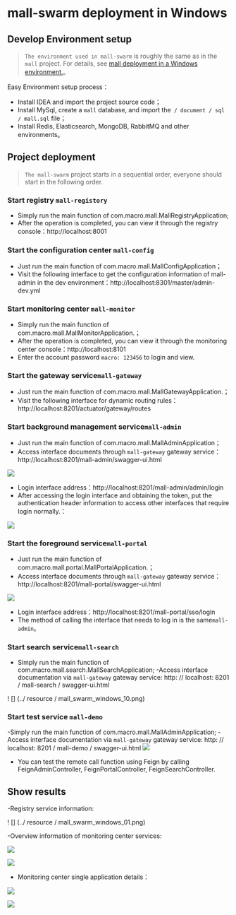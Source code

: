 # mall-swarm deployment in Windows

## Develop Environment setup

> `The environment used in mall-swarm` is roughly the same as in the `mall` project. For details, see [mall deployment in a Windows environment.](https://github.com/macrozheng/mall-learning/blob/master/docs/deploy/mall_deploy_windows.md)。

Easy Environment setup process：

- Install IDEA and import the project source code；
- Install MySql, create a `mall` database, and import the` / document / sql / mall.sql` file；
- Install Redis, Elasticsearch, MongoDB, RabbitMQ and other environments。

## Project deployment

> `The mall-swarm` project starts in a sequential order, everyone should start in the following order.

### Start registry `mall-registory`

- Simply run the main function of com.macro.mall.MallRegistryApplication;
- After the operation is completed, you can view it through the registry console：http://localhost:8001

### Start the configuration center `mall-config`

- Just run the main function of com.macro.mall.MallConfigApplication；
- Visit the following interface to get the configuration information of mall-admin in the dev environment：http://localhost:8301/master/admin-dev.yml

### Start monitoring center `mall-monitor`

- Simply run the main function of com.macro.mall.MallMonitorApplication.；
- After the operation is completed, you can view it through the monitoring center console：http://localhost:8101
- Enter the account password `macro: 123456` to login and view.

### Start the gateway service`mall-gateway`

- Just run the main function of com.macro.mall.MallGatewayApplication.；
- Visit the following interface for dynamic routing rules：http://localhost:8201/actuator/gateway/routes

### Start background management service`mall-admin`

- Just run the main function of com.macro.mall.MallAdminApplication；
- Access interface documents through `mall-gateway` gateway service：http://localhost:8201/mall-admin/swagger-ui.html

![](../resource/mall_swarm_windows_06.png)

- Login interface address：http://localhost:8201/mall-admin/admin/login
- After accessing the login interface and obtaining the token, put the authentication header information to access other interfaces that require login normally.：

![](../resource/mall_swarm_windows_09.png)

### Start the foreground service`mall-portal`

- Just run the main function of com.macro.mall.portal.MallPortalApplication.；
- Access interface documents through `mall-gateway` gateway service：http://localhost:8201/mall-portal/swagger-ui.html

![](../resource/mall_swarm_windows_07.png)

- Login interface address：http://localhost:8201/mall-portal/sso/login
- The method of calling the interface that needs to log in is the same`mall-admin`。

### Start search service`mall-search`

- Simply run the main function of com.macro.mall.search.MallSearchApplication;
-Access interface documentation via `mall-gateway` gateway service: http: // localhost: 8201 / mall-search / swagger-ui.html

! [] (../ resource / mall_swarm_windows_10.png)

### Start test service `mall-demo`

-Simply run the main function of com.macro.mall.MallAdminApplication;
-Access interface documentation via `mall-gateway` gateway service: http: // localhost: 8201 / mall-demo / swagger-ui.html
![](../resource/mall_swarm_windows_08.png)

- You can test the remote call function using Feign by calling FeignAdminController, FeignPortalController, FeignSearchController.

## Show results

-Registry service information:

! [] (../ resource / mall_swarm_windows_01.png)

-Overview information of monitoring center services:

![](../resource/mall_swarm_windows_02.png)

![](../resource/mall_swarm_windows_03.png)

- Monitoring center single application details：

![](../resource/mall_swarm_windows_04.png)

![](../resource/mall_swarm_windows_05.png)


